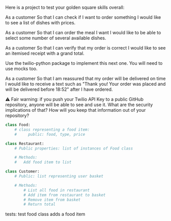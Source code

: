 Here is a project to test your golden square skills overall:

As a customer
So that I can check if I want to order something
I would like to see a list of dishes with prices.

As a customer
So that I can order the meal I want
I would like to be able to select some number of several available dishes.

As a customer
So that I can verify that my order is correct
I would like to see an itemised receipt with a grand total.

Use the twilio-python package to implement this next one. You will need to use mocks too.

As a customer
So that I am reassured that my order will be delivered on time
I would like to receive a text such as "Thank you! Your order was placed and will be delivered before 18:52" after I have ordered.

⚠️ Fair warning: if you push your Twilio API Key to a public GitHub repository, anyone will be able to see and use it. What are the security implications of that? How will you keep that information out of your repository?


```python
class Food:
    # class representing a food item:
    #     public: food, type, price

class Restaurant:
    # Public properties: list of instances of Food class

    # Methods:
    #   Add food item to list

class Customer:
    # Public: list representing user basket

    # Methods:
        # List all food in restaurant
        # Add item from restaurant to basket
        # Remove item from basket
        # Return total

```

tests:
test food class adds a food item
